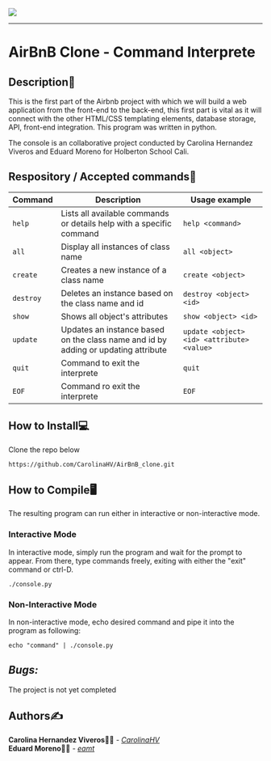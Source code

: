 ![ ](https://i.ibb.co/s5TYBNP/HBNB.png)

-------------------------------------------------

# **AirBnB Clone - Command Interprete**

## **Description:memo:**

This is the first part of the Airbnb project with which we will build a web application from the front-end to the back-end, this first part is vital as it will connect with the other HTML/CSS templating elements, database storage, API, front-end integration. This program was written in python.

The console is an collaborative project conducted by Carolina Hernandez Viveros and Eduard Moreno for Holberton School Cali.

## **Respository / Accepted commands:bookmark_tabs:**

| Command   | Description | Usage example |
| --------- | ----------- | ------- |
| `help`      | Lists all available commands or details help with a specific command | `help <command>` |
| `all`       | Display all instances of class name | `all <object>` |
| `create`    | Creates a new instance of a class name | `create <object>` |
| `destroy`   | Deletes an instance based on the class name and id  | `destroy <object> <id>` |
| `show`      | Shows all object's attributes | `show <object> <id>` |
| `update`    | Updates an instance based on the class name and id by adding or updating attribute | `update <object> <id> <attribute> <value>` |
| `quit`      | Command to exit the interprete | `quit` |
| `EOF`       | Command ro exit the interprete | `EOF` |
    

## **How to Install:computer:**

Clone the repo below

`https://github.com/CarolinaHV/AirBnB_clone.git` 

## **How to Compile:desktop_computer:**

The resulting program can run either in interactive or non-interactive mode.

### **Interactive Mode**

In interactive mode, simply run the program and wait for the prompt to appear. From there, type commands freely, exiting with either the "exit" command or ctrl-D.

`./console.py`

### **Non-Interactive Mode**

In non-interactive mode, echo desired command and pipe it into the program as following:

`echo "command" | ./console.py`

## *Bugs:*
The project is not yet completed


## **Authors:writing_hand:** 

**Carolina Hernandez Viveros:woman_technologist:** - [*CarolinaHV*](https://github.com/CarolinaHV)\
**Eduard Moreno:man_technologist:** - [*eamt*](https://github.com/eamt)
